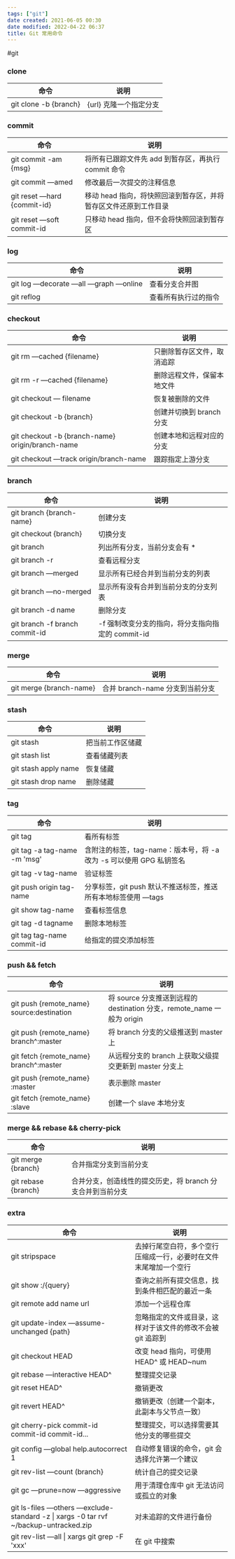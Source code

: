 ```yaml
---
tags: ["git"]
date created: 2021-06-05 00:30
date modified: 2022-04-22 06:37
title: Git 常用命令
---
```

#git 

### clone
命令 | 说明 
--- | ---
   git clone -b {branch} | {url} 克隆一个指定分支

### commit

命令 | 说明 
--- | ---
git commit -am {msg} |将所有已跟踪文件先 add 到暂存区，再执行 commit 命令
git commit —amed |修改最后一次提交的注释信息
   git reset —hard {commit-id} |移动 head 指向，将快照回滚到暂存区，并将暂存区文件还原到工作目录
   git reset —soft commit-id |只移动 head 指向，但不会将快照回滚到暂存区

### log
命令 | 说明 
--- | ---
  git log —decorate —all —graph —online |查看分支合并图
   git reflog |查看所有执行过的指令

### checkout
命令 | 说明 
--- | ---
   git rm —cached {filename} |只删除暂存区文件，取消追踪
   git rm -r —cached {filename} |删除远程文件，保留本地文件
   git checkout — filename |恢复被删除的文件
   git checkout -b {branch} |创建并切换到 branch 分支
   git checkout -b {branch-name} origin/branch-name | 创建本地和远程对应的分支
   git checkout —track origin/branch-name |跟踪指定上游分支

### branch
命令 | 说明 
--- | ---
git branch {branch-name}|创建分支
  git checkout {branch} |切换分支
  git branch |列出所有分支，当前分支会有 \*
  git branch -r | 查看远程分支
  git branch —merged |显示所有已经合并到当前分支的列表
  git branch —no-merged |显示所有没有合并到当前分支的分支列表
  git branch -d name |删除分支
  git branch -f branch commit-id |-f 强制改变分支的指向，将分支指向指定的 commit-id

### merge
命令 | 说明 
--- | ---
git merge {branch-name} | 合并 branch-name 分支到当前分支

### stash
命令 | 说明 
--- | ---
  git stash| 把当前工作区储藏
  git stash list |查看储藏列表
  git stash apply name |恢复储藏
  git stash drop name |删除储藏

### tag
命令 | 说明 
--- | ---
  git tag|看所有标签
  git tag -a tag-name -m 'msg'|含附注的标签，tag-name：版本号，将 -a 改为 -s 可以使用 GPG 私钥签名
  git tag -v tag-name| 验证标签
  git push origin tag-name| 分享标签，git push 默认不推送标签，推送所有本地标签使用 —tags
  git show tag-name |查看标签信息
  git tag -d tagname |删除本地标签
  git tag tag-name commit-id |给指定的提交添加标签

### push && fetch
命令 | 说明 
--- | ---
  git push {remote\_name} source:destination | 将 source 分支推送到远程的 destination 分支，remote\_name 一般为 origin
  git push {remote\_name} branch^:master | 将 branch 分支的父级推送到 master 上
  git fetch {remote\_name} branch^:master | 从远程分支的 branch 上获取父级提交更新到 master 分支上
  git push {remote\_name} :master| 表示删除 master
  git fetch {remote\_name} :slave | 创建一个 slave 本地分支

### merge && rebase && cherry-pick
命令 | 说明 
--- | ---
  git merge {branch}  | 合并指定分支到当前分支
  git rebase {branch} | 合并分支，创造线性的提交历史，将 branch 分支合并到当前分支

### extra
命令 | 说明 
--- | ---
  git stripspace |去掉行尾空白符，多个空行压缩成一行，必要时在文件末尾增加一个空行
  git show :/{query} |查询之前所有提交信息，找到条件相匹配的最近一条
  git remote add name url|添加一个远程仓库
  git update-index —assume-unchanged {path} |忽略指定的文件或目录，这样对于该文件的修改不会被 git 追踪到
  git checkout HEAD|改变 head 指向，可使用 HEAD^ 或 HEAD~num
  git rebase —interactive HEAD^|整理提交记录
  git reset HEAD^ |撤销更改
  git revert HEAD^ |撤销更改（创建一个副本，此副本与父节点一致）
  git cherry-pick commit-id commit-id commit-id... |整理提交，可以选择需要其他分支的哪些提交
  git config —global help.autocorrect 1 |自动修复错误的命令，git 会选择允许第一个建议
  git rev-list —count (branch} |统计自己的提交记录
  git gc —prune=now —aggressive |用于清理仓库中 git 无法访问或孤立的对象
  git ls-files —others —exclude-standard -z \| xargs -0 tar rvf ~/backup-untracked.zip |对未追踪的文件进行备份
  git rev-list —all \| xargs git grep -F 'xxx' | 在 git 中搜索